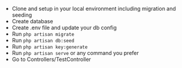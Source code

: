 -   Clone and setup in your local environment including migration and seeding
-   Create database
-   Create .env file and update your db config
-   Run `php artisan migrate`
-   Run `php artisan db:seed`
-   Run `php artisan key:generate`
-   Run `php artisan serve` or any command you prefer
-   Go to Controllers/TestController
